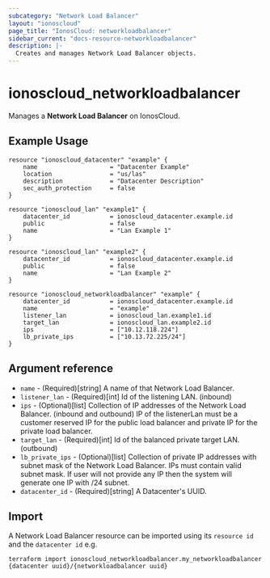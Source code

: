 ```yaml
---
subcategory: "Network Load Balancer"
layout: "ionoscloud"
page_title: "IonosCloud: networkloadbalancer"
sidebar_current: "docs-resource-networkloadbalancer"
description: |-
  Creates and manages Network Load Balancer objects.
---
```


# ionoscloud_networkloadbalancer

Manages a **Network Load Balancer**  on IonosCloud.

## Example Usage

```hcl
resource "ionoscloud_datacenter" "example" {
	name                    = "Datacenter Example"
	location                = "us/las"
	description             = "Datacenter Description"
	sec_auth_protection     = false
}

resource "ionoscloud_lan" "example1" {
    datacenter_id           = ionoscloud_datacenter.example.id
    public                  = false
    name                    = "Lan Example 1"
}

resource "ionoscloud_lan" "example2" {
    datacenter_id           = ionoscloud_datacenter.example.id
    public                  = false
    name                    = "Lan Example 2"
}

resource "ionoscloud_networkloadbalancer" "example" {
    datacenter_id           = ionoscloud_datacenter.example.id
    name                    = "example"
    listener_lan            = ionoscloud_lan.example1.id
    target_lan              = ionoscloud_lan.example2.id
    ips                     = ["10.12.118.224"]
    lb_private_ips          = ["10.13.72.225/24"]
}
```

## Argument reference

- `name` - (Required)[string] A name of that Network Load Balancer.
- `listener_lan` - (Required)[int] Id of the listening LAN. (inbound)
- `ips` - (Optional)[list] Collection of IP addresses of the Network Load Balancer. (inbound and outbound) IP of the listenerLan must be a customer reserved IP for the public load balancer and private IP for the private load balancer.
- `target_lan` - (Required)[int] Id of the balanced private target LAN. (outbound)
- `lb_private_ips` - (Optional)[list] Collection of private IP addresses with subnet mask of the Network Load Balancer. IPs must contain valid subnet mask. If user will not provide any IP then the system will generate one IP with /24 subnet.
- `datacenter_id` - (Required)[string] A Datacenter's UUID.

## Import

A Network Load Balancer resource can be imported using its `resource id` and the `datacenter id` e.g.

```shell
terraform import ionoscloud_networkloadbalancer.my_networkloadbalancer {datacenter uuid}/{networkloadbalancer uuid}
```